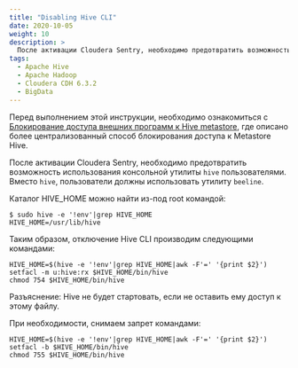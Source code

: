 ```yaml
---
title: "Disabling Hive CLI"
date: 2020-10-05
weight: 10
description: >
  После активации Cloudera Sentry, необходимо предотвратить возможность использования консольной утилиты hive пользователями.
tags:
  - Apache Hive
  - Apache Hadoop
  - Cloudera CDH 6.3.2
  - BigData
---
```


Перед выполнением этой инструкции, необходимо ознакомиться с [Блокирование доступа внешних программ к Hive metastore](/n/blokirovanie-dostupa-vneshnih-programm-k-hive-metastore), где описано более централизованный способ блокирования доступа к Metastore Hive.

После активации Cloudera Sentry, необходимо предотвратить возможность использования консольной утилиты `hive` пользователями. Вместо `hive`, пользователи должны использовать утилиту `beeline`.

Каталог HIVE_HOME можно найти из-под root командой:
```
$ sudo hive -e '!env'|grep HIVE_HOME
HIVE_HOME=/usr/lib/hive
```
Таким образом, отключение Hive CLI производим следующими командами:
```
HIVE_HOME=$(hive -e '!env'|grep HIVE_HOME|awk -F'=' '{print $2}')
setfacl -m u:hive:rx $HIVE_HOME/bin/hive
chmod 754 $HIVE_HOME/bin/hive
```
Разъяснение: Hive не будет стартовать, если не оставить ему доступ к этому файлу.

При необходимости, снимаем запрет командами:
```
HIVE_HOME=$(hive -e '!env'|grep HIVE_HOME|awk -F'=' '{print $2}')
setfacl -b $HIVE_HOME/bin/hive
chmod 755 $HIVE_HOME/bin/hive
```
